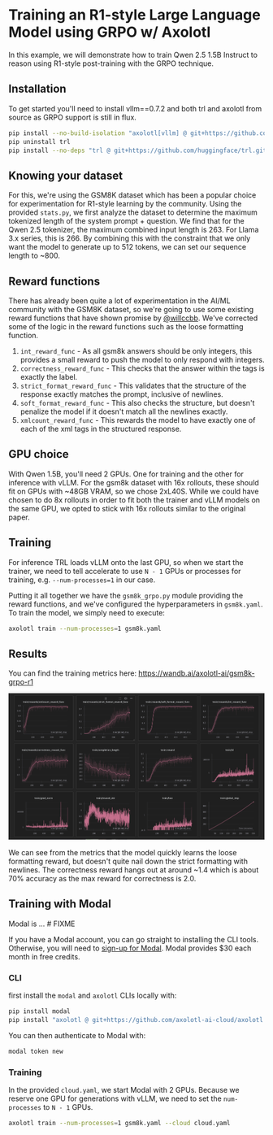 # Training an R1-style Large Language Model using GRPO w/ Axolotl

In this example, we will demonstrate how to train Qwen 2.5 1.5B Instruct to reason using R1-style post-training with 
the GRPO technique.

## Installation

To get started you'll need to install vllm==0.7.2 and both trl and axolotl from source as GRPO support is still in flux.

```bash
pip install --no-build-isolation "axolotl[vllm] @ git+https://github.com/axolotl-ai-cloud/axolotl.git@grpo"
pip uninstall trl
pip install --no-deps "trl @ git+https://github.com/huggingface/trl.git@main"
```

## Knowing your dataset

For this, we're using the GSM8K dataset which has been a popular choice for experimentation for R1-style learning by 
the community. Using the provided `stats.py`, we first analyze the dataset to determine the maximum tokenized length
of the  system prompt + question. We find that for the Qwen 2.5 tokenizer, the maximum combined input length is 263. 
For Llama 3.x series, this is 266. By combining this with the constraint that we only want the model to generate up to
512 tokens, we can set our sequence length to ~800.

## Reward functions

There has already been quite a lot of experimentation in the AI/ML community with the GSM8K dataset, so we're going to
use some existing reward functions that have shown promise by 
[@willccbb](https://gist.github.com/willccbb/4676755236bb08cab5f4e54a0475d6fb). We've corrected some of the logic in the
reward functions such as the loose formatting function.

1. `int_reward_func` - As all gsm8k answers should be only integers, this provides a small reward to push the model to only respond with integers. 
2. `correctness_reward_func` - This checks that the answer within the <answer></answer> tags is exactly the label.
3. `strict_format_reward_func` - This validates that the structure of the response exactly matches the prompt, inclusive of newlines.
4. `soft_format_reward_func` - This also checks the structure, but doesn't penalize the model if it doesn't match all the newlines exactly.
5. `xmlcount_reward_func` - This rewards the model to have exactly one of each of the xml tags in the structured response.

## GPU choice

With Qwen 1.5B, you'll need 2 GPUs. One for training and the other for inference with vLLM. For the gsm8k dataset with 
16x rollouts, these should fit on GPUs with ~48GB VRAM, so we chose 2xL40S. While we could have chosen to do 8x rollouts
in order to fit both the trainer and vLLM models on the same GPU, we opted to stick with 16x rollouts similar to the 
original paper.

## Training

For inference TRL loads vLLM onto the last GPU, so when we start the trainer, we need to tell accelerate to use `N - 1`
GPUs or processes for training, e.g. `--num-processes=1` in our case.

Putting it all together we have the `gsm8k_grpo.py` module providing the reward functions, and we've configured the 
hyperparameters in `gsm8k.yaml`. To train the model, we simply need to execute:

```bash
axolotl train --num-processes=1 gsm8k.yaml
```

## Results

You can find the training metrics here: https://wandb.ai/axolotl-ai/gsm8k-grpo-r1

![wandb.png](assets/wandb.png)

We can see from the metrics that the model quickly learns the loose formatting reward, but doesn't quite nail down the
strict formatting with newlines. The correctness reward hangs out at around ~1.4 which is about 70% accuracy as the max
reward for correctness is 2.0.

## Training with Modal

Modal is ... # FIXME

If you have a Modal account, you can go straight to installing the CLI tools. Otherwise, you will need to [sign-up
for Modal](https://www.modal.com?utm_source=github&utm_medium=github&utm_campaign=axolotl). Modal provides $30 each
month in free credits.

### CLI
first install the `modal` and `axolotl` CLIs locally with:

```bash
pip install modal
pip install "axolotl @ git+https://github.com/axolotl-ai-cloud/axolotl.git@grpo"
```

You can then authenticate to Modal with:

```bash
modal token new
```

### Training

In the provided `cloud.yaml`, we start Modal with 2 GPUs. Because we reserve one GPU for generations with vLLM,
we need to set the `num-processes` to `N - 1` GPUs.

```bash
axolotl train --num-processes=1 gsm8k.yaml --cloud cloud.yaml
```
